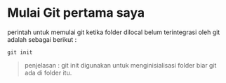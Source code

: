 # Mulai Git pertama saya

perintah untuk memulai git ketika folder dilocal belum terintegrasi oleh git adalah sebagai berikut :

`git init`
> penjelasan : git init digunakan untuk menginisialisasi folder biar git ada di folder itu.

